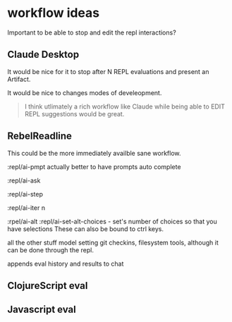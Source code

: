 # workflow ideas

Important to be able to stop and edit the repl interactions?

## Claude Desktop 

It would be nice for it to stop after N REPL evaluations and present an Artifact.

It would be nice to changes modes of develeopment.

> I think utlimately a rich workflow like Claude while being able to EDIT REPL suggestions would be great.

## RebelReadline

This could be the more immediately availble sane workflow.

:repl/ai-pmpt
actually better to have prompts auto complete

:repl/ai-ask

:repl/ai-step

:repl/ai-iter n

:rpel/ai-alt 
:repl/ai-set-alt-choices - set's number of choices so that you have selections 
These can also be bound to ctrl keys.


all the other stuff model setting git checkins, filesystem tools, although it can be done through the repl. 

appends eval history and results to chat












## ClojureScript eval

## Javascript eval


